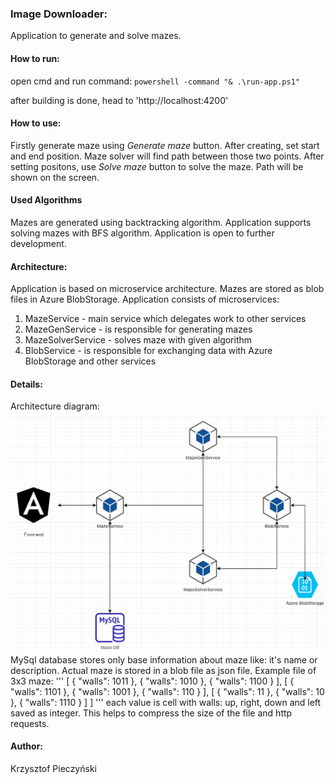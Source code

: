 ### Image Downloader:
Application to generate and solve mazes.

#### How to run:
open cmd and run command: 
` powershell -command "& .\run-app.ps1" 
`

after building is done, head to 'http://localhost:4200' 

#### How to use:
Firstly generate maze using *Generate maze* button. After creating, set start and end position. Maze solver will find path between those two points. After setting positons, use *Solve maze* button to solve the maze. Path will be shown on the screen. 

#### Used Algorithms
Mazes are generated using backtracking algorithm. Application supports solving mazes with BFS algorithm.
Application is open to further development.

#### Architecture:
Application is based on microservice architecture. Mazes are stored as blob files in Azure BlobStorage. Application consists of microservices:

 1. MazeService - main service which delegates work to other services
 2. MazeGenService - is responsible for generating mazes
 3. MazeSolverService - solves maze with given algorithm
 5. BlobService - is responsible for exchanging data with Azure BlobStorage and other services

#### Details:
Architecture diagram:
![plot](./readMeResources/dotnetSchemat.PNG)
MySql database stores only base information about maze like: it's name or description. Actual maze is stored in a blob file as json file. Example file of 3x3 maze:
''' 
   [
      {
        "walls": 1011
      },
      {
        "walls": 1010
      },
      {
        "walls": 1100
      }
    ],
    [
      {
        "walls": 1101
      },
      {
        "walls": 1001
      },
      {
        "walls": 110
      }
    ],
    [
      {
        "walls": 11
      },
      {
        "walls": 10
      },
      {
        "walls": 1110
      }
    ]
  ]
  '''
each value is cell with walls: up, right, down and left saved as integer. This helps to compress the size of the file and http requests.

#### Author:
Krzysztof Pieczyński

